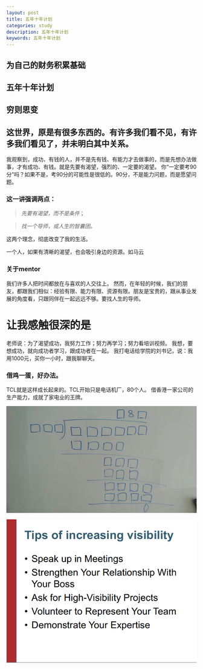 ```yaml
---
layout: post
title: 五年十年计划
categories: study
description: 五年十年计划
keywords: 五年十年计划
---
```


## 为自己的财务积累基础
## 五年十年计划
## 穷则思变
## 这世界，原是有很多东西的。有许多我们看不见，有许多我们看见了，并未明白其中关系。
我观察到，成功、有钱的人，并不是先有钱、有能力才去做事的，而是先想办法做事，才有成功、有钱。就是先要有渴望，强烈的、一定要的渴望。
你“一定要考90分”吗？如果不是，考90分的可能性是很低的。90分，不是能力问题，而是愿望问题。
 ### 这一讲强调两点：
> *先要有渴望，而不是条件*；

> *找一个导师，或人生的智囊团。*

这两个理念，彻底改变了我的生活。

一个人，如果有清晰的渴望，也会吸引身边的资源。如马云

### 关于mentor
我们许多人把时间都放在与喜欢的人交往上。
然而，在年轻的时候，我们的朋友，都跟我们相似：经验有限、能力有限、资源有限。朋友是宝贵的，跟从事业发展的角度看，只跟同伴在一起远远不够。要找人生的导师。

# 让我感触很深的是
老师说：为了渴望成功，我努力工作；努力再学习；努力看培训视频。
我想，要想成功，就向成功者学习，跟成功者在一起。
我打电话给学院的刘书记，说：我用1000元，买你一小时，跟我聊聊天。
### 借鸡一蛋，好办法。
TCL就是这样成长起来的。TCL开始只是电话机厂，80个人。
借香港一家公司的生产能力，成就了家电业的王牌。

![](https://github.com/whooc/ruyipic/blob/master/%E5%BE%AE%E4%BF%A1%E5%9B%BE%E7%89%87_20200426102036.jpg)

![](https://github.com/whooc/ruyipic/blob/master/%E6%88%AA%E5%9B%BE%E5%BD%95%E5%B1%8F_%E9%80%89%E6%8B%A9%E5%8C%BA%E5%9F%9F_20200426090229.png)

